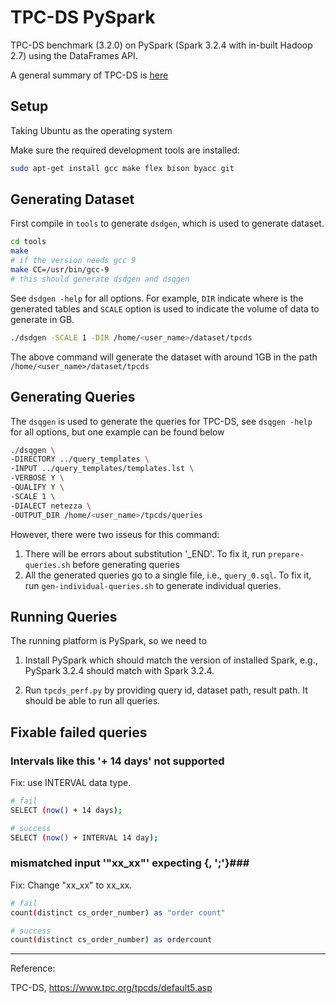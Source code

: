 # TPC-DS PySpark

TPC-DS benchmark (3.2.0) on PySpark (Spark 3.2.4 with in-built Hadoop 2.7) using the DataFrames API.

A general summary of TPC-DS is [here](https://medium.com/hyrise/a-summary-of-tpc-ds-9fb5e7339a35)

## Setup

Taking Ubuntu as the operating system

Make sure the required development tools are installed:

```bash 
sudo apt-get install gcc make flex bison byacc git
```

## Generating Dataset

First compile in `tools` to generate `dsdgen`, which is used to generate dataset.

```bash
cd tools
make
# if the version needs gcc 9 
make CC=/usr/bin/gcc-9
# this should generate dsdgen and dsqgen
```

See `dsdgen -help` for all options. For example, `DIR` indicate where is the generated tables and `SCALE` option is used to indicate the volume of data to generate in GB. 

```bash
./dsdgen -SCALE 1 -DIR /home/<user_name>/dataset/tpcds
```

The above command will generate the dataset with around 1GB in the path `/home/<user_name>/dataset/tpcds`


## Generating Queries

The `dsqgen` is used to generate the queries for TPC-DS, see `dsqgen -help` for all options, but one example can be found below

```bash
./dsqgen \
-DIRECTORY ../query_templates \
-INPUT ../query_templates/templates.lst \ 
-VERBOSE Y \
-QUALIFY Y \
-SCALE 1 \
-DIALECT netezza \ 
-OUTPUT_DIR /home/<user_name>/tpcds/queries
```

However, there were two isseus for this command: 

1. There will be errors about substitution '_END'. To fix it, run `prepare-queries.sh` before generating queries
2. All the generated queries go to a single file, i.e., `query_0.sql`. To fix it, run `gen-individual-queries.sh` to generate individual queries.

## Running Queries

The running platform is PySpark, so we need to

1. Install PySpark which should match the version of installed Spark, e.g., PySpark 3.2.4 should match with Spark 3.2.4.

2. Run `tpcds_perf.py` by providing query id, dataset path, result path. It should be able to run all queries.

## Fixable failed queries

### Intervals like this '+ 14 days' not supported ###

Fix: use INTERVAL data type.

```bash
# fail
SELECT (now() + 14 days);

# success
SELECT (now() + INTERVAL 14 day);
```

### mismatched input '"xx_xx"' expecting {<EOF>, ';'}###

Fix: Change "xx_xx" to xx_xx.

```bash
# fail
count(distinct cs_order_number) as "order count"

# success
count(distinct cs_order_number) as ordercount
```

---
Reference:

TPC-DS, https://www.tpc.org/tpcds/default5.asp

